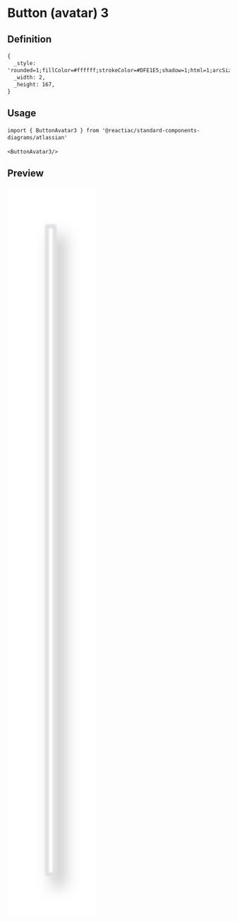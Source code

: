 # Button (avatar) 3

## Definition

```
{
  _style: 'rounded=1;fillColor=#ffffff;strokeColor=#DFE1E5;shadow=1;html=1;arcSize=4',
  _width: 2,
  _height: 167,
}
```

## Usage

```
import { ButtonAvatar3 } from '@reactiac/standard-components-diagrams/atlassian'

<ButtonAvatar3/>
```

## Preview

<img src="./button-avatar-3.png" width="200"/>
